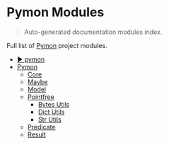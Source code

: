 # Pymon Modules

> Auto-generated documentation modules index.

Full list of [Pymon](README.md#-pymon) project modules.

- [▶️ pymon](README.md#-pymon)
- [Pymon](pymon/index.md#pymon)
    - [Core](pymon/core.md#core)
    - [Maybe](pymon/maybe.md#maybe)
    - [Model](pymon/model.md#model)
    - [Pointfree](pymon/pointfree/index.md#pointfree)
        - [Bytes Utils](pymon/pointfree/bytes_utils.md#bytes-utils)
        - [Dict Utils](pymon/pointfree/dict_utils.md#dict-utils)
        - [Str Utils](pymon/pointfree/str_utils.md#str-utils)
    - [Predicate](pymon/predicate.md#predicate)
    - [Result](pymon/result.md#result)
